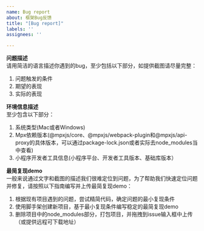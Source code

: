 ```yaml
---
name: Bug report
about: 框架Bug反馈
title: "[Bug report]"
labels: ''
assignees: ''

---
```


**问题描述**  
请用简洁的语言描述你遇到的bug，至少包括以下部分，如提供截图请尽量完整：
1. 问题触发的条件
2. 期望的表现
3. 实际的表现

**环境信息描述**  
至少包含以下部分：
1. 系统类型(Mac或者Windows)
2. Mpx依赖版本(@mpxjs/core、@mpxjs/webpack-plugin和@mpxjs/api-proxy的具体版本，可以通过package-lock.json或者实际去node_modules当中查看)
3. 小程序开发者工具信息(小程序平台、开发者工具版本、基础库版本）

**最简复现demo**  
一般来说通过文字和截图的描述我们很难定位到问题，为了帮助我们快速定位问题并修复，请按照以下指南编写并上传最简复现demo：
1. 根据现有项目遇到的问题，尝试精简代码，确定问题的最小复现条件
2. 使用脚手架创建新项目，基于最小复现条件编写稳定的最简复现demo
3. 删除项目中的node_modules部分，打包项目，并拖拽到issue输入框中上传（或提供远程可下载地址）

